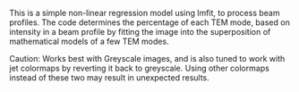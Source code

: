 This is a simple non-linear regression model using lmfit, to process beam profiles.
The code determines the percentage of each TEM mode, based on intensity in a beam profile by fitting the image into the superposition of mathematical models of a few TEM modes.

Caution:
Works best with Greyscale images, and is also tuned to work with jet colormaps by reverting it back to greyscale. Using other colormaps instead of these two may result in unexpected results.
